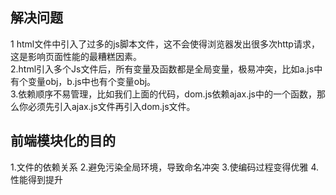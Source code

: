 ## 解决问题
1 html文件中引入了过多的js脚本文件，这不会使得浏览器发出很多次http请求，这是影响页面性能的最糟糕因素。  
2.html引入多个Js文件后，所有变量及函数都是全局变量，极易冲突，比如a.js中有个变量obj，b.js中也有个变量obj。  
3.依赖顺序不易管理，比如我们上面的代码，dom.js依赖ajax.js中的一个函数，那么你必须先引入ajax.js文件再引入dom.js文件。

## 前端模块化的目的
1.文件的依赖关系
2.避免污染全局环境，导致命名冲突
3.使编码过程变得优雅
4.性能得到提升


